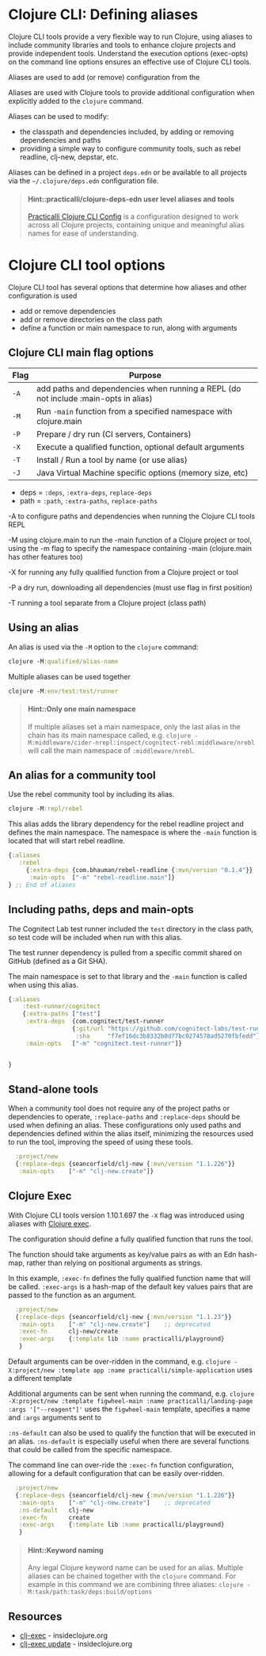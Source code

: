 # Clojure CLI: Defining aliases
<!-- TODO: refactor Clojure CLI defining aliases -->

Clojure CLI tools provide a very flexible way to run Clojure, using aliases to include community libraries and tools to enhance clojure projects and provide independent tools. Understand the execution options (exec-opts) on the command line options ensures an effective use of Clojure CLI tools.

Aliases are used to add (or remove) configuration from the

Aliases are used with Clojure tools to provide additional configuration when explicitly added to the `clojure` command.

Aliases can be used to modify:

* the classpath and dependencies included, by adding or removing dependencies and paths
* providing a simple way to configure community tools, such as rebel readline, clj-new, depstar, etc.

Aliases can be defined in a project `deps.edn` or be available to all projects via the `~/.clojure/deps.edn` configuration file.

> #### Hint::practicalli/clojure-deps-edn user level aliases and tools
> [Practicalli Clojure CLI Config](/clojure/clojure-cli/install/community-tools.md) is a configuration designed to work across all Clojure projects, containing unique and meaningful alias names for ease of understanding.


# Clojure CLI tool options
Clojure CLI tool has several options that determine how aliases and other configuration is used

* add or remove dependencies
* add or remove directories on the class path
* define a function or main namespace to run, along with arguments

## Clojure CLI main flag options

| Flag | Purpose                                                                             |
|------|-------------------------------------------------------------------------------------|
| `-A` | add paths and dependencies when running a REPL (do not include :main-opts in alias) |
| `-M` | Run `-main` function from a specified namespace with clojure.main                                               |
| `-P` | Prepare / dry run (CI servers, Containers)                                          |
| `-X` | Execute a qualified function, optional default arguments                            |
| `-T` | Install / Run a tool by name (or use alias)                                         |
| `-J` | Java Virtual Machine specific options (memory size, etc)                            |



* deps = `:deps`, `:extra-deps`, `replace-deps`
* path = `:path`, `:extra-paths`, `replace-paths`

-A to configure paths and dependencies when running the Clojure CLI tools REPL

-M using clojure.main to run the -main function of a Clojure project or tool, using the -m flag to specify the namespace containing -main (clojure.main has other features too)

-X for running any fully qualified function from a Clojure project or tool

-P a dry run, downloading all dependencies (must use flag in first position)

-T running a tool separate from a Clojure project (class path)

## Using an alias

An alias is used via the `-M` option to the `clojure` command:

```clojure
clojure -M:qualified/alias-name
```

Multiple aliases can be used together

```clojure
clojure -M:env/test:test/runner
```

> #### Hint::Only one main namespace
> If multiple aliases set a main namespace, only the last alias in the chain has its main namespace called, e.g. `clojure -M:middleware/cider-nrepl:inspect/cognitect-rebl:middleware/nrebl` will call the main namespace of `:middleware/nrebl`.


## An alias for a community tool

Use the rebel community tool by including its alias.

```clojure
clojure -M:repl/rebel
```

This alias adds the library dependency for the rebel readline project and defines the main namespace.  The namespace is where the `-main` function is located that will start rebel readline.

```clojure
{:aliases
   :rebel
     {:extra-deps {com.bhauman/rebel-readline {:mvn/version "0.1.4"}}
      :main-opts  ["-m" "rebel-readline.main"]}
} ;; End of aliases
```


## Including paths, deps and main-opts

The Cognitect Lab test runner included the `test` directory in the class path, so test code will be included when run with this alias.

The test runner dependency is pulled from a specific commit shared on GitHub (defined as a Git SHA).

The main namespace is set to that library and the `-main` function is called when using this alias.

```clojure
{:aliases
    :test-runner/cognitect
    {:extra-paths ["test"]
     :extra-deps  {com.cognitect/test-runner
                  {:git/url "https://github.com/cognitect-labs/test-runner.git"
                   :sha     "f7ef16dc3b8332b0d77bc0274578ad5270fbfedd"}}
     :main-opts   ["-m" "cognitect.test-runner"]}


}
```

## Stand-alone tools

When a community tool does not require any of the project paths or dependencies to operate, `:replace-paths` and `:replace-deps` should be used when defining an alias.  These configurations only used paths and dependencies defined within the alias itself, minimizing the resources used to run the tool, improving the speed of using these tools.

```clojure
  :project/new
  {:replace-deps {seancorfield/clj-new {:mvn/version "1.1.226"}}
   :main-opts    ["-m" "clj-new.create"]}
```

<!-- TODO: Clojure CLI defining aliases: updated project/new alias definition -->

## Clojure Exec

With Clojure CLI tools version 1.10.1.697 the `-X` flag was introduced using aliases with [Clojure exec](https://insideclojure.org/2020/07/28/clj-exec/).

The configuration should define a fully qualified function that runs the tool.

The function should take arguments as key/value pairs as with an Edn hash-map, rather than relying on positional arguments as strings.

In this example, `:exec-fn` defines the fully qualified function name that will be called.  `:exec-args` is a hash-map of the default key values pairs that are passed to the function as an argument.

```clojure
  :project/new
  {:replace-deps {seancorfield/clj-new {:mvn/version "1.1.23"}}
   :main-opts    ["-m" "clj-new.create"]    ;; deprecated
   :exec-fn      clj-new/create
   :exec-args    {:template lib :name practicalli/playground}
   }
```

Default arguments can be over-ridden in the command,  e.g. `clojure -X:project/new :template app :name practicalli/simple-application` uses a different template

Additional arguments can be sent when running the command, e.g. `clojure -X:project/new :template figwheel-main :name practicalli/landing-page :args '["--reagent"]'` uses the `figwheel-main` template, specifies a name and `:args` arguments sent to


`:ns-default` can also be used to qualify the function that will be executed in an alias.  `:ns-default` is especially useful when there are several functions that could be called from the specific namespace.

The command line can over-ride the `:exec-fn` function configuration, allowing for a default configuration that can be easily over-ridden.

```clojure
  :project/new
  {:replace-deps {seancorfield/clj-new {:mvn/version "1.1.226"}}
   :main-opts    ["-m" "clj-new.create"]    ;; deprecated
   :ns-default   clj-new
   :exec-fn      create
   :exec-args    {:template lib :name practicalli/playground}
   }
```

> #### Hint::Keyword naming
> Any legal Clojure keyword name can be used for an alias.  Multiple aliases can be chained together with the `clojure` command.  For example in this command we are combining three aliases:
> `clojure -M:task/path:task/deps:build/options`


## Resources
* [clj-exec](https://insideclojure.org/2020/07/28/clj-exec/) - insideclojure.org
* [clj-exec update](https://insideclojure.org/2020/09/04/clj-exec/) - insideclojure.org
